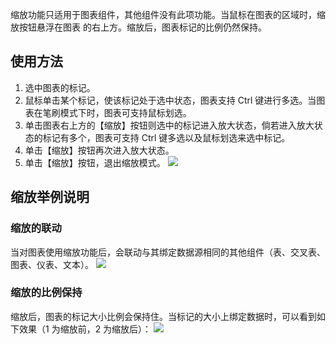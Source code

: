 缩放功能只适用于图表组件，其他组件没有此项功能。当鼠标在图表的区域时，缩放按钮悬浮在图表
的右上方。缩放后，图表标记的比例仍然保持。
## 使用方法
1. 选中图表的标记。
2. 鼠标单击某个标记，使该标记处于选中状态，图表支持 Ctrl 键进行多选。当图表在笔刷模式下时，图表可支持鼠标划选。
3. 单击图表右上方的【缩放】按钮则选中的标记进入放大状态，倘若进入放大状态的标记有多个，图表可支持 Ctrl 键多选以及鼠标划选来选中标记。
4. 单击【缩放】按钮再次进入放大状态。
5. 单击【缩放】按钮，退出缩放模式。
![](https://mc.qcloudimg.com/static/img/4bc6074e533afcb33de099cb028474d2/image.png)

## 缩放举例说明
### 缩放的联动
当对图表使用缩放功能后，会联动与其绑定数据源相同的其他组件（表、交叉表、图表、仪表、文本）。
![](https://mc.qcloudimg.com/static/img/01af30684f10f788771754ee4662d51e/image.png)
### 缩放的比例保持
缩放后，图表的标记大小比例会保持住。当标记的大小上绑定数据时，可以看到如下效果（1 为缩放前，2 为缩放后）：
![](https://mc.qcloudimg.com/static/img/c723b8196b6171ed85668961ba57f99f/image.png)
